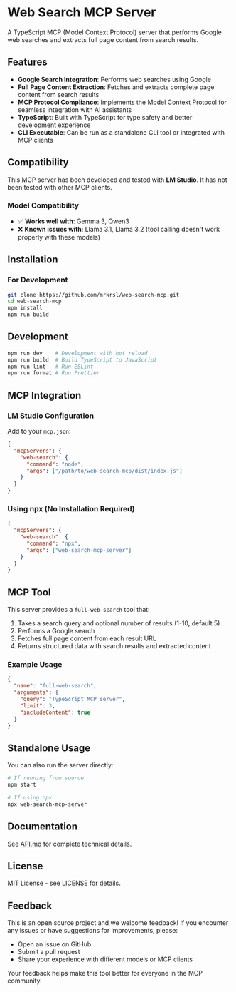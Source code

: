 # Web Search MCP Server

A TypeScript MCP (Model Context Protocol) server that performs Google web searches and extracts full page content from search results.

## Features

- **Google Search Integration**: Performs web searches using Google
- **Full Page Content Extraction**: Fetches and extracts complete page content from search results
- **MCP Protocol Compliance**: Implements the Model Context Protocol for seamless integration with AI assistants
- **TypeScript**: Built with TypeScript for type safety and better development experience
- **CLI Executable**: Can be run as a standalone CLI tool or integrated with MCP clients

## Compatibility

This MCP server has been developed and tested with **LM Studio**. It has not been tested with other MCP clients.

### Model Compatibility

- ✅ **Works well with**: Gemma 3, Qwen3
- ❌ **Known issues with**: Llama 3.1, Llama 3.2 (tool calling doesn't work properly with these models)

## Installation

### For Development
```bash
git clone https://github.com/mrkrsl/web-search-mcp.git
cd web-search-mcp
npm install
npm run build
```

## Development

```bash
npm run dev    # Development with hot reload
npm run build  # Build TypeScript to JavaScript
npm run lint   # Run ESLint
npm run format # Run Prettier
```

## MCP Integration

### LM Studio Configuration

Add to your `mcp.json`:
```json
{
  "mcpServers": {
    "web-search": {
      "command": "node",
      "args": ["/path/to/web-search-mcp/dist/index.js"]
    }
  }
}
```

### Using npx (No Installation Required)

```json
{
  "mcpServers": {
    "web-search": {
      "command": "npx",
      "args": ["web-search-mcp-server"]
    }
  }
}
```

## MCP Tool

This server provides a `full-web-search` tool that:

1. Takes a search query and optional number of results (1-10, default 5)
2. Performs a Google search
3. Fetches full page content from each result URL
4. Returns structured data with search results and extracted content

### Example Usage
```json
{
  "name": "full-web-search",
  "arguments": {
    "query": "TypeScript MCP server",
    "limit": 3,
    "includeContent": true
  }
}
```

## Standalone Usage

You can also run the server directly:
```bash
# If running from source
npm start

# If using npx
npx web-search-mcp-server
```

## Documentation

See [API.md](./docs/API.md) for complete technical details.

## License

MIT License - see [LICENSE](./LICENSE) for details.

## Feedback

This is an open source project and we welcome feedback! If you encounter any issues or have suggestions for improvements, please:

- Open an issue on GitHub
- Submit a pull request
- Share your experience with different models or MCP clients

Your feedback helps make this tool better for everyone in the MCP community.
